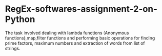 # RegEx-softwares-assignment-2-on-Python
The task involved dealing with lambda functions (Anonymous functions),map,filter functions and performing basic operations for finding prime factors, maximum numbers and extraction of words from list of strings.
